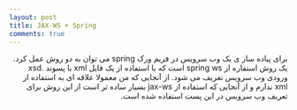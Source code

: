 ```yaml
---
layout: post
title: JAX-WS + Spring
comments: true
---
```

<span style="float:right;direction:rtl;">
  برای پیاده ساز ی یک وب سرویس در فریم ورک spring می توان به دو روش عمل کرد. یک روش استفاره از spring ws است که با استفاده از یک فایل xml با پسوند .xsd ورودی وب سرویس تعریف می شود. از آنجایی که من معمولا علاقه ای به استفاده از xml ندارم و از آنجایی که استفاده از jax-ws بسیار ساده تر است از این روش برای تعریف وب سرویس در این پست استفاده شده است.
 

</span>
